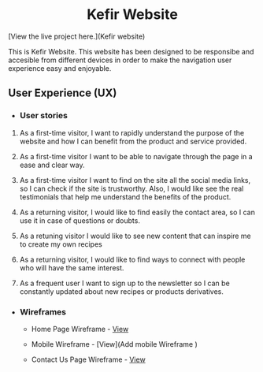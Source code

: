 <h1 align="center">Kefir Website</h1>

[View the live project here.](Kefir website)

This is Kefir Website. This website has been designed to be responsibe and accesible from different devices in order to make the navigation user experience easy and enjoyable.


## User Experience (UX)

-   ### User stories

   
1. As a first-time visitor, I want to rapidly understand the purpose of the website and how I can benefit from the product and service provided.

2. As a first-time visitor I want to be able to navigate through the page in a ease and clear way.

3. As a first-time visitor I want to find on the site all the social media links, so I can check if the site is trustworthy. Also, I would like see the real testimonials that help me understand the benefits of the product.

4. As a returning visitor, I would like to find easily the contact area, so I can use it in case of questions or doubts.
5. As a retuning visitor I would like to see new content that can inspire me to create my own recipes 
6. As a returning visitor, I would like to find ways to connect with people who will have the same interest. 
7. As a frequent user I want to sign up to the newsletter so I can be constantly updated about new recipes or products derivatives. 



*   ### Wireframes

    -   Home Page Wireframe - [View](test/scr/assets/wireframes/homepage.pdf)

    -   Mobile Wireframe - [View](Add mobile Wireframe )

    -   Contact Us Page Wireframe - [View](test/scr/assets/wireframes/contactus.pdf)
